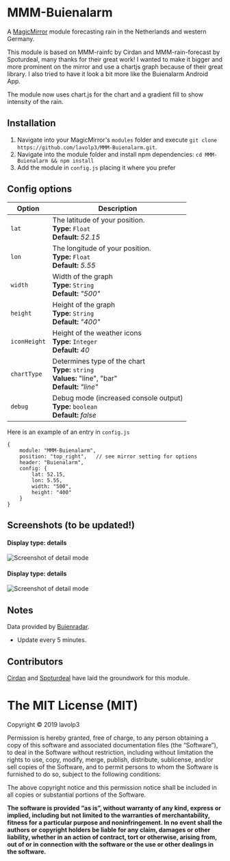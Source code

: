 # MMM-Buienalarm
A <a href="https://github.com/MichMich/MagicMirror">MagicMirror</a> module forecasting rain in the Netherlands and western Germany.

This module is based on MMM-rainfc by Cirdan and MMM-rain-forecast by Spoturdeal, many thanks for their great work!
I wanted to make it bigger and more prominent on the mirror and use a chartjs graph because of their great library.
I also tried to have it look a bit more like the Buienalarm Android App.

The module now uses chart.js for the chart and a gradient fill to show intensity of the rain.


## Installation
1. Navigate into your MagicMirror's `modules` folder and execute `git clone https://github.com/lavolp3/MMM-Buienalarm.git`.
2. Navigate into the module folder and install npm dependencies: `cd MMM-Buienalarm && npm install`
3. Add the module in `config.js` placing it where you prefer


## Config options

|Option|Description|
|---|---|
|`lat`|The latitude of your position.<br>**Type:** `Float`<br>**Default:** <i>52.15</i>|
|`lon`|The longitude of your position.<br>**Type:** `Float`<br>**Default:** <i>5.55</i>|
|`width`|Width of the graph<br>**Type:** `String`<br>**Default:** <i>"500"</i>|
|`height`|Height of the graph<br>**Type:** `String`<br>**Default:** <i>"400"</i>|
|`iconHeight`|Height of the weather icons<br>**Type:** `Integer`<br>**Default:** <i>40</i>|
|`chartType`|Determines type of the chart<br>**Type:** `string`<br>**Values:** "line", "bar"<br>**Default:** <i>"line"</i>|
|`debug`|Debug mode (increased console output)<br>**Type:** `boolean`<br>**Default:** <i>false</i>|



Here is an example of an entry in `config.js`
```
{
    module: "MMM-Buienalarm",
    position: "top_right",   // see mirror setting for options
    header: "Buienalarm",
    config: {
        lat: 52.15,
        lon: 5.55,
        width: "500",
        height: "400"
    }
}
```

## Screenshots (to  be updated!)
#### Display type: details
![Screenshot of detail mode](/logoNorain.png?raw=true "No rain")

#### Display type: details
![Screenshot of detail mode](/logoRain.png?raw=true "Predicted rain")


## Notes
Data provided by <a href="https://www.buienradar.nl/">Buienradar</a>.
- Update every 5 minutes.

## Contributors

<a href="https://github.com/73cirdan/MMM-rainfc">Cirdan</a> and <a href="https://github.com/Spoturdeal/MMM-rain-forecast">Spoturdeal</a> have laid the groundwork for this module.




The MIT License (MIT)
=====================

Copyright © 2019 lavolp3

Permission is hereby granted, free of charge, to any person
obtaining a copy of this software and associated documentation
files (the “Software”), to deal in the Software without
restriction, including without limitation the rights to use,
copy, modify, merge, publish, distribute, sublicense, and/or sell
copies of the Software, and to permit persons to whom the
Software is furnished to do so, subject to the following
conditions:

The above copyright notice and this permission notice shall be
included in all copies or substantial portions of the Software.

**The software is provided “as is”, without warranty of any kind, express or implied, including but not limited to the warranties of merchantability,
fitness for a particular purpose and noninfringement. In no event shall the authors or copyright holders be liable for any claim, damages or other liability,
whether in an action of contract, tort or otherwise, arising from, out of or in connection with the software or the use or other dealings in the software.**
